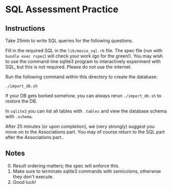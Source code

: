 # SQL Assessment Practice

## Instructions

Take 25min to write SQL queries for the following questions.

Fill in the required SQL in the `lib/movie_sql.rb` file. The spec file
(run with `bundle exec rspec`) will check your work (go for the
green!). You may wish to use the command-line sqlite3 program to
interactively experiment with SQL, but this is not required. Please do
not use the internet.

Run the following command within this directory to create the
database:

    ./import_db.sh

If your DB gets borked somehow, you can always rerun `./import_db.sh`
to restore the DB.

In `sqlite3` you can list all tables with `.tables` and view the
database schema with `.schema`.

After 25 minutes (or upon completion), we (very strongly) suggest you
move on to the Associations part. You may of course return to the SQL
part after the Associations part..

## Notes

0. Result ordering matters; the spec will enforce this.
0. Make sure to terminate sqlite3 commands with semicolons, otherwise
   they don't execute.
0. Good luck!
